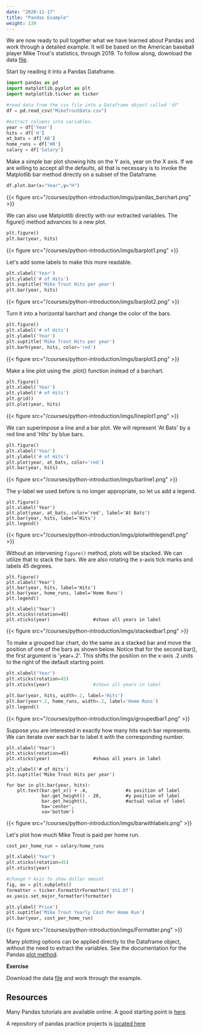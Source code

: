 ```yaml
---
date: "2020-11-17"
title: "Pandas Example"
weight: 139
---
```


We are now ready to pull together what we have learned about Pandas and work through a detailed example.
It will be based on the American baseball player Mike Trout's statistics, through 2019.
To follow along, download the data [file](/data/MikeTroutData.csv).

Start by reading it into a Pandas Dataframe.

```python
import pandas as pd
import matplotlib.pyplot as plt  
import matplotlib.ticker as ticker

#read data from the csv file into a Dataframe object called 'df'
df = pd.read_csv("MikeTroutData.csv")

#extract columns into variables.
year = df['Year']
hits = df['H']
at_bats = df['AB']
home_runs = df['HR']
salary = df['Salary']
```
Make a simple bar plot showing hits on the Y axis, year on the X axis. If we are willing to accept all the defaults, all that is necessary is to invoke the Matplotlib bar method directly on a subset of the Dataframe.

```python
df.plot.bar(x="Year",y="H")
```
{{< figure src="/courses/python-introduction/imgs/pandas_barchart.png" >}}

We can also use Matplotlib directly with our extracted variables.  The figure() method advances to a new plot.
```python
plt.figure()
plt.bar(year, hits)
```
{{< figure src="/courses/python-introduction/imgs/barplot1.png" >}}

Let's add some labels to make this more readable.

```python
plt.xlabel('Year')
plt.ylabel('# of Hits')
plt.suptitle('Mike Trout Hits per year')
plt.bar(year, hits)
```
{{< figure src="/courses/python-introduction/imgs/barplot2.png" >}}

Turn it into a horizontal barchart and change the color of the bars.

```python
plt.figure()
plt.xlabel('# of Hits')
plt.ylabel('Year')
plt.suptitle('Mike Trout Hits per year')
plt.barh(year, hits, color='red')
```
{{< figure src="/courses/python-introduction/imgs/barplot3.png" >}}

Make a line plot using the .plot() function instead of a barchart.

```python
plt.figure()
plt.xlabel('Year')
plt.ylabel('# of Hits')
plt.grid()
plt.plot(year, hits)
```

{{< figure src="/courses/python-introduction/imgs/lineplot1.png" >}}

We can superimpose a line and a bar plot. We will represent 'At Bats' by a red line and 'Hits' by blue bars. 

```python
plt.figure()
plt.xlabel('Year')
plt.ylabel('# of Hits')
plt.plot(year, at_bats, color='red')
plt.bar(year, hits)
```
{{< figure src="/courses/python-introduction/imgs/barline1.png" >}}

The y-label we used before is no longer appropriate, so let us add a legend.

```
plt.figure()
plt.xlabel('Year')
plt.plot(year, at_bats, color='red', label='At Bats')
plt.bar(year, hits, label='Hits')
plt.legend()        
```
{{< figure src="/courses/python-introduction/imgs/plotwithlegend1.png" >}}

Without an intervening `figure()` method, plots will be stacked.  We can utilize that to stack the bars.  We are also rotating the x-axis tick marks and labels 45 degrees.

```
plt.figure()
plt.xlabel('Year')
plt.bar(year, hits, label='Hits')
plt.bar(year, home_runs, label='Home Runs')
plt.legend()

plt.xlabel('Year')
plt.xticks(rotation=45)
plt.xticks(year)                #shows all years in label
```
{{< figure src="/courses/python-introduction/imgs/stackedbar1.png" >}}

To make a grouped bar chart, do the same as a stacked bar and move the position of one of the bars as shown below. Notice that for the second bar(), the first argument is 'year+.2'. This shifts the position on the x-axis .2 units to the right of the default starting point.
```python
plt.xlabel('Year')
plt.xticks(rotation=45)
plt.xticks(year)                #shows all years in label

plt.bar(year, hits, width=.2, label='Hits')
plt.bar(year+.2, home_runs, width=.2, label='Home Runs')
plt.legend()
```
{{< figure src="/courses/python-introduction/imgs/groupedbar1.png" >}}

Suppose you are interested in exactly how many hits each bar represents. We can iterate over each bar to label it with the corresponding number.

```
plt.xlabel('Year')
plt.xticks(rotation=45)
plt.xticks(year)                #shows all years in label

plt.ylabel('# of Hits')
plt.suptitle('Mike Trout Hits per year')

for bar in plt.bar(year, hits):
    plt.text(bar.get_x() + .4,              #x position of label
             bar.get_height() - 20,         #y position of label
             bar.get_height(),              #actual value of label
             ha='center',
             va='bottom')
```
{{< figure src="/courses/python-introduction/imgs/barwithlabels.png" >}}

Let's plot how much Mike Trout is paid per home run. 

```python
cost_per_home_run = salary/home_runs

plt.xlabel('Year')
plt.xticks(rotation=45)
plt.xticks(year)

#change Y Axis to show dollar amount
fig, ax = plt.subplots()
formatter = ticker.FormatStrFormatter('$%1.0f')
ax.yaxis.set_major_formatter(formatter)

plt.ylabel('Price')
plt.suptitle('Mike Trout Yearly Cost Per Home Run')
plt.bar(year, cost_per_home_run)
```
{{< figure src="/courses/python-introduction/imgs/Formatter.png" >}}

Many plotting options can be applied directly to the Dataframe object, without the need to extract the variables. See the documentation for the Pandas [plot method](https://pandas.pydata.org/pandas-docs/stable/reference/api/pandas.DataFrame.plot.html).

**Exercise**

Download the data [file](/data/MikeTroutData.csv) and work through the example.

## Resources

Many Pandas tutorials are available online. A good starting point is [here](https://pandas.pydata.org/pandas-docs/stable/getting_started/tutorials.html).

A repository of pandas practice projects is [located here](https://www.geeksforgeeks.org/pandas-practice-excercises-questions-and-solutions/)

